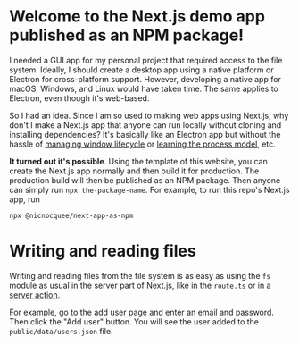 # Welcome to the Next.js demo app published as an NPM package!

I needed a GUI app for my personal project that required access to the file system. Ideally, I should create a desktop app using a native platform or Electron for cross-platform support. However, developing a native app for macOS, Windows, and Linux would have taken time. The same applies to Electron, even though it's web-based.

So I had an idea. Since I am so used to making web apps using Next.js, why don't I make a Next.js app that anyone can run locally without cloning and installing dependencies? It's basically like an Electron app but without the hassle of [managing window lifecycle](https://www.electronjs.org/docs/latest/tutorial/tutorial-first-app#managing-your-apps-window-lifecycle) or [learning the process model](https://www.electronjs.org/docs/latest/tutorial/process-model), etc.

**It turned out it's possible**. Using the template of this website, you can create the Next.js app normally and then build it for production. The production build will then be published as an NPM package. Then anyone can simply run `npx the-package-name`. For example, to run this repo's Next.js app, run

```
npx @nicnocquee/next-app-as-npm
```

# Writing and reading files

Writing and reading files from the file system is as easy as using the `fs` module as usual in the server part of Next.js, like in the `route.ts` or in a [server action](https://nextjs.org/docs/app/building-your-application/data-fetching/server-actions-and-mutations).

For example, go to the [add user page](/add-user) and enter an email and password. Then click the "Add user" button. You will see the user added to the `public/data/users.json` file.
